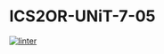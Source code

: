 # ICS2OR-UNiT-7-05
[![linter](https://github.com/aryan-torfehnejad/ICS2OR-UNiT-7-05/workflows/linter/badge.svg)](https://github.com/marketplace/actions/super-linter)         
